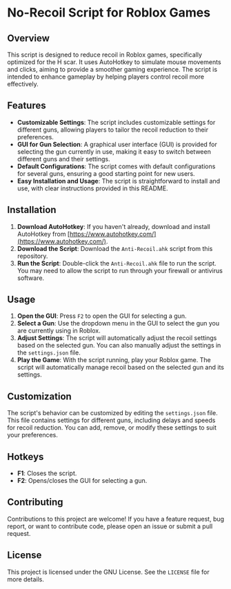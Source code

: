 # No-Recoil Script for Roblox Games

## Overview

This script is designed to reduce recoil in Roblox games, specifically optimized for the H scar. It uses AutoHotkey to simulate mouse movements and clicks, aiming to provide a smoother gaming experience. The script is intended to enhance gameplay by helping players control recoil more effectively.

## Features

- **Customizable Settings**: The script includes customizable settings for different guns, allowing players to tailor the recoil reduction to their preferences.
- **GUI for Gun Selection**: A graphical user interface (GUI) is provided for selecting the gun currently in use, making it easy to switch between different guns and their settings.
- **Default Configurations**: The script comes with default configurations for several guns, ensuring a good starting point for new users.
- **Easy Installation and Usage**: The script is straightforward to install and use, with clear instructions provided in this README.

## Installation

1. **Download AutoHotkey**: If you haven't already, download and install AutoHotkey from [https://www.autohotkey.com/](https://www.autohotkey.com/).
2. **Download the Script**: Download the `Anti-Recoil.ahk` script from this repository.
3. **Run the Script**: Double-click the `Anti-Recoil.ahk` file to run the script. You may need to allow the script to run through your firewall or antivirus software.

## Usage

1. **Open the GUI**: Press `F2` to open the GUI for selecting a gun.
2. **Select a Gun**: Use the dropdown menu in the GUI to select the gun you are currently using in Roblox.
3. **Adjust Settings**: The script will automatically adjust the recoil settings based on the selected gun. You can also manually adjust the settings in the `settings.json` file.
4. **Play the Game**: With the script running, play your Roblox game. The script will automatically manage recoil based on the selected gun and its settings.

## Customization

The script's behavior can be customized by editing the `settings.json` file. This file contains settings for different guns, including delays and speeds for recoil reduction. You can add, remove, or modify these settings to suit your preferences.

## Hotkeys

- **F1**: Closes the script.
- **F2**: Opens/closes the GUI for selecting a gun.

## Contributing

Contributions to this project are welcome! If you have a feature request, bug report, or want to contribute code, please open an issue or submit a pull request.

## License

This project is licensed under the GNU License. See the `LICENSE` file for more details.